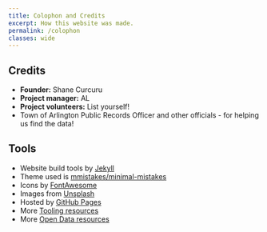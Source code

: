```yaml
---
title: Colophon and Credits
excerpt: How this website was made.
permalink: /colophon
classes: wide
---
```


## Credits

- **Founder:** Shane Curcuru
- **Project manager:** AL
- **Project volunteers:** List yourself!
- Town of Arlington Public Records Officer and other officials - for helping us find the data!

## Tools

- Website build tools by [Jekyll](https://jekyllrb.com/)
- Theme used is [mmistakes/minimal-mistakes](https://github.com/mmistakes/minimal-mistakes)
- Icons by [FontAwesome](http://fontawesome.io/)
- Images from [Unsplash](https://unsplash.com/)
- Hosted by [GitHub Pages](https://pages.github.com/)
- More [Tooling resources](https://github.com/ArlingtonMA/arlingtonma.info/wiki/Tooling)
- More [Open Data resources](https://github.com/ArlingtonMA/arlingtonma.info/wiki/Open-Data-Resources)